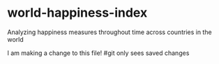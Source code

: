 # world-happiness-index
Analyzing happiness measures throughout time across countries in the world

I am making a change to this file!
#git only sees saved changes
